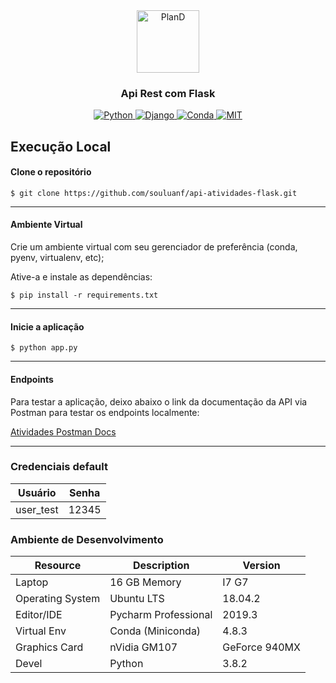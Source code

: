 <div align="center">
<a href="https://flask.palletsprojects.com/en/1.1.x/" target="_blank">
    <img src="https://flask.palletsprojects.com/en/1.1.x/_images/flask-logo.png" height="100px" alt="PlanD"/>
</a>

<h3>Api Rest com Flask</h3>

<a href="https://www.python.org" target="_blank">
  <img src="https://img.shields.io/badge/devel-Python-brightgreen" alt="Python"/>
</a>

<a href="https://flask.palletsprojects.com/en/1.1.x" target="_blank">
  <img src="https://img.shields.io/badge/framework-Flask-brightgreen" alt="Django"/>
</a>

<a href="https://docs.conda.io/en/latest/miniconda.html" target="_blank">
  <img src="https://img.shields.io/badge/venv-Conda-brightgreen" alt="Conda"/>
</a>

<a href="https://opensource.org/licenses/MIT" target="_blank">
  <img src="https://img.shields.io/badge/license-MIT-brightgreen" alt="MIT"/>
</a>

</div>

## Execução Local

#### Clone o repositório

``` batch
$ git clone https://github.com/souluanf/api-atividades-flask.git
```
___
#### Ambiente Virtual
Crie um ambiente virtual com seu gerenciador de preferência (conda, pyenv, virtualenv, etc);

Ative-a e instale as dependências:
```
$ pip install -r requirements.txt
```
___
#### Inicie a aplicação
```batch
$ python app.py
```
___
#### Endpoints
Para testar a aplicação, deixo abaixo o link da documentação da API via Postman para testar os endpoints localmente:

[Atividades Postman Docs](https://documenter.getpostman.com/view/10016660/SztHWjYc?version=latest)

___
###  Credenciais default

<table>
    <thead>
        <tr>
            <th>Usuário</th>
            <th>Senha</th>
        </tr>
    </thead>
    <tbody>
            <tr>
                <td>user_test</td>
                <td>12345</td>
            </tr>
    </tbody>
</table>


### Ambiente de Desenvolvimento


<table>
    <thead>
        <tr class="table100-head">
            <th class="column1">Resource</th>
            <th class="column2">Description</th>
            <th class="column3">Version</th>
        </tr>
    </thead>
    <tbody>
            <tr>
                <td class="column1">Laptop</td>
                <td class="column2">16 GB Memory</td>
                <td class="column3">I7 G7</td>
            </tr>
            <tr>
                <td class="column1">Operating System</td>
                <td class="column2">Ubuntu LTS</td>
                <td class="column3">18.04.2</td>
            </tr>
            <tr>
                <td class="column1">Editor/IDE</td>
                <td class="column2">Pycharm Professional</td>
                <td class="column3">2019.3</td>
            </tr>
            <tr>
                <td class="column1">Virtual Env</td>
                <td class="column2">Conda (Miniconda) </td>
                <td class="column3">4.8.3</td>
            </tr>
            <tr>
                <td class="column1">Graphics Card</td>
                <td class="column2">nVidia GM107 </td>
                <td class="column3">GeForce 940MX</td>
            </tr>
            <tr>
                <td class="column1">Devel</td>
                <td class="column2">Python</td>
                <td class="column3">3.8.2</td>
            </tr>
    </tbody>
</table>
